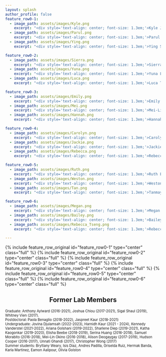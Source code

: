 ```yaml
---
layout: splash
author_profile: false
feature_row0-1:
  - image_path: assets/images/Kyle.png
    excerpt: "<div style='text-align: center; font-size: 1.3em;'>Kyle Jeffrie Gaulton</div><div style='text-align: center; font-size: 1.3em;'>Associate Professor</div><div style='text-align: center; font-size: 1.3em;'>UPenn, BAS Computer Science; UNC Chapel Hill, PhD Genetics and Molecular Biology</div>"
  - image_path: assets/images/Parul.png
    excerpt: "<div style='text-align: center; font-size: 1.3em;'>Parul Kudtarkar</div><div style='text-align: center; font-size: 1.3em;'>Programmer</div><div style='text-align: center; font-size: 1.3em;'>University of Mumbai, BE Biomedical Engineering; Northeastern, MS Bioinformatics</div>"
  - image_path: assets/images/Ying.png
    excerpt: "<div style='text-align: center; font-size: 1.3em;'>Ying Sun</div><div style='text-align: center; font-size: 1.3em;'>Programmer</div><div style='text-align: center; font-size: 1.3em;'>University of Illinois Chicago, MS Bioinformatics</div>"

feature_row0-2:
  - image_path: assets/images/Sierra.png
    excerpt: "<div style='text-align: center; font-size: 1.3em;'>Sierra Corban</div><div style='text-align: center; font-size: 1.3em;'>Research Associate</div><div style='text-align: center; font-size: 1.3em;'>Biola University, BS Biological Sciences</div>"
  - image_path: assets/images/Yuna.png
    excerpt: "<div style='text-align: center; font-size: 1.3em;'>Yuna Lee</div><div style='text-align: center; font-size: 1.3em;'>Research Associate</div><div style='text-align: center; font-size: 1.3em;'>UCSD, BS Biology: Bioinformatics</div>"
  - image_path: assets/images/Luca.png
    excerpt: "<div style='text-align: center; font-size: 1.3em;'>Luca Tucciarone</div><div style='text-align: center; font-size: 1.3em;'>Postdoc</div><div style='text-align: center; font-size: 1.3em;'>Sapienza University, PhD Morphogenesis and Tissue Engineering</div>"

feature_row0-3:
  - image_path: assets/images/Emily.png
    excerpt: "<div style='text-align: center; font-size: 1.3em;'>Emily Griffin</div><div style='text-align: center; font-size: 1.3em;'>Postdoc</div><div style='text-align: center; font-size: 1.3em;'>USC, BS Neuroscience; UCSD, PhD Biomedical Sciences</div>"
  - image_path: assets/images/Mei.png
    excerpt: "<div style='text-align: center; font-size: 1.3em;'>Mei-Lin Okino</div><div style='text-align: center; font-size: 1.3em;'>PhD Candidate, Biomedical Sciences</div><div style='text-align: center; font-size: 1.3em;'>UCSD, BS Bioinformatics</div>"
  - image_path: assets/images/Hannah.png
    excerpt: "<div style='text-align: center; font-size: 1.3em;'>Hannah Mummey</div><div style='text-align: center; font-size: 1.3em;'>PhD Candidate, Bioinformatics and Systems Biology</div><div style='text-align: center; font-size: 1.3em;'>Wellesley College, BA Biochemistry</div>"

feature_row0-4:
  - image_path: assets/images/Carolyn.png
    excerpt: "<div style='text-align: center; font-size: 1.3em;'>Carolyn McGrail</div><div style='text-align: center; font-size: 1.3em;'>PhD Candidate, Biomedical Sciences</div><div style='text-align: center; font-size: 1.3em;'>Baruch College, BA Biology and Chemistry; Boston University, BA Economics</div>"
  - image_path: assets/images/Jackie.png
    excerpt: "<div style='text-align: center; font-size: 1.3em;'>Jackie Newsome</div><div style='text-align: center; font-size: 1.3em;'>PhD Candidate, Bioinformatics and Systems Biology</div><div style='text-align: center; font-size: 1.3em;'>UNLV, BS Biological Sciences, Biotechnology Focus; UNLV, MS Biological Sciences</div>"
  - image_path: assets/images/Rebecca.png
    excerpt: "<div style='text-align: center; font-size: 1.3em;'>Rebecca Melton</div><div style='text-align: center; font-size: 1.3em;'>PhD Candidate, Biomedical Sciences</div><div style='text-align: center; font-size: 1.3em;'>SFSU, BS Biology: Physiology; SFSU, MS Biology: Physiology and Behavior</div>"

feature_row0-5:
  - image_path: assets/images/Ruth.png
    excerpt: "<div style='text-align: center; font-size: 1.3em;'>Ruth Elgamal</div><div style='text-align: center; font-size: 1.3em;'>PhD Candidate, Biomedical Sciences</div><div style='text-align: center; font-size: 1.3em;'>Western University, BMSc. Physiology & Medical Sciences; Western University, MSc., Physiology & Pharmacology</div>"
  - image_path: assets/images/Weston.png
    excerpt: "<div style='text-align: center; font-size: 1.3em;'>Weston Elison</div><div style='text-align: center; font-size: 1.3em;'>PhD Candidate, Biomedical Sciences</div><div style='text-align: center; font-size: 1.3em;'>Brigham Young University, BS Physiology and Developmental Biology</div>"
  - image_path: assets/images/Tan.png
    excerpt: "<div style='text-align: center; font-size: 1.3em;'>Tanmayi Vashist</div><div style='text-align: center; font-size: 1.3em;'>PhD Candidate, Biomedical Sciences</div><div style='text-align: center; font-size: 1.3em;'>Duke University, Bachelor of Science in Biology</div>"

feature_row0-6:
  - image_path: assets/images/Megan.png
    excerpt: "<div style='text-align: center; font-size: 1.3em;'>Megan Huang</div><div style='text-align: center; font-size: 1.3em;'>PhD Candidate, Biomedical Sciences</div><div style='text-align: center; font-size: 1.3em;'>UCSD, Bachelor of Science in Biochemistry and Cell Biology</div>"
  - image_path: assets/images/Bailey.png
    excerpt: "<div style='text-align: center; font-size: 1.3em;'>Bailey Omahony</div><div style='text-align: center; font-size: 1.3em;'>Undergraduate Researcher</div>"
  - image_path: assets/images/Rebecca_Tseng.png
    excerpt: "<div style='text-align: center; font-size: 1.3em;'>Rebecca Tseng</div><div style='text-align: center; font-size: 1.3em;'>Undergraduate Researcher</div>"

---
```

{% include feature_row_original id="feature_row0-1" type="center" class="full" %}
{% include feature_row_original id="feature_row0-2" type="center" class="full" %}
{% include feature_row_original id="feature_row0-3" type="center" class="full" %}
{% include feature_row_original id="feature_row0-4" type="center" class="full" %}
{% include feature_row_original id="feature_row0-5" type="center" class="full" %}
{% include feature_row_original id="feature_row0-6" type="center" class="full" %}

<h2 style="text-align: center;">Former Lab Members</h2>
<div style="font-size: 0.8em;">Graduate: Anthony Aylward (2016-2021), Joshua Chiou (2017-2021), Sigal Shaul (2019), Whitney Vien (2017).</div>
<div style="font-size: 0.8em;">Postdoctoral: Paola Benaglio (2018-2022), Jaspreet Kaur (2018-2021)</div>
<div style="font-size: 0.8em;">Undergraduate: Jovina Djulamsah (2022-2023), Harnidh Kaur (2021 - 2024), Kennedy Vanderstel (2021-2022), Ariana Golshani (2019-2022), Sharlene Diep (2019-2021), Katha Kaogonkar (2019-2020), Elisha Beebe (2018-2019), Serina Huang (2016-2018), Samuel Morabito (2016-2018), Mei-Lin Okino (2016-2018), Alison Deogaygay (2017-2019), Hudson Cooper (2016-2017), Unnati Ghandi (2017), Christopher Wong (2017)</div>
<div style="font-size: 0.8em;">Summer students: Bryttany Weary, Isis Diaz, Andres Padilla, Griselda Ruiz, Hermak Banda, Karla Martinez, Eamon Aalipour, Olivia Golston</div>
